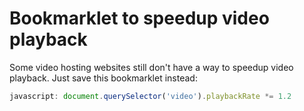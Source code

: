 # Bookmarklet to speedup video playback

Some video hosting websites still don't have a way to speedup video playback.
Just save this bookmarklet instead:
```js
javascript: document.querySelector('video').playbackRate *= 1.2
```
